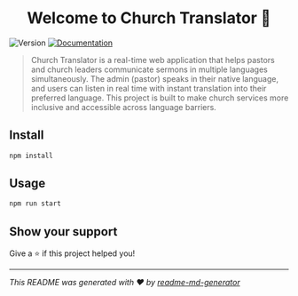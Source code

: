 <h1 align="center">Welcome to Church Translator 👋</h1>
<p>
  <img alt="Version" src="https://img.shields.io/badge/version-3.0.0-blue.svg?cacheSeconds=2592000" />
  <a href="https://churchtranslator.com/" target="_blank">
    <img alt="Documentation" src="https://img.shields.io/badge/documentation-yes-brightgreen.svg" />
  </a>
</p>

> Church Translator is a real-time web application that helps pastors and church leaders communicate sermons in multiple languages simultaneously. The admin (pastor) speaks in their native language, and users can listen in real time with instant translation into their preferred language. This project is built to make church services more inclusive and accessible across language barriers.

## Install

```sh
npm install
```

## Usage

```sh
npm run start
```

## Show your support

Give a ⭐️ if this project helped you!

***
_This README was generated with ❤️ by [readme-md-generator](https://github.com/kefranabg/readme-md-generator)_